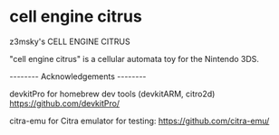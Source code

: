 # cell engine citrus

z3msky's CELL ENGINE CITRUS

"cell engine citrus" is a cellular automata toy for the Nintendo 3DS.


-------- Acknowledgements --------

devkitPro for homebrew dev tools (devkitARM, citro2d)
https://github.com/devkitPro/

citra-emu for Citra emulator for testing:
https://github.com/citra-emu/
